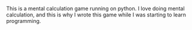 This is a mental calculation game running on python.
I love doing mental calculation, and this is why I wrote this game while I was starting to learn programming.
